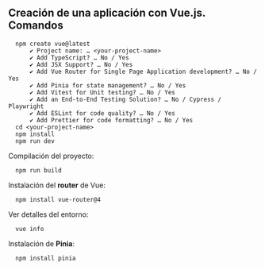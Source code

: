## Creación de una aplicación con Vue.js. Comandos

      npm create vue@latest
          ✔ Project name: … <your-project-name>
          ✔ Add TypeScript? … No / Yes
          ✔ Add JSX Support? … No / Yes
          ✔ Add Vue Router for Single Page Application development? … No / Yes
          ✔ Add Pinia for state management? … No / Yes
          ✔ Add Vitest for Unit testing? … No / Yes
          ✔ Add an End-to-End Testing Solution? … No / Cypress / Playwright
          ✔ Add ESLint for code quality? … No / Yes
          ✔ Add Prettier for code formatting? … No / Yes
      cd <your-project-name>
      npm install
      npm run dev

Compilación del proyecto:

      npm run build

Instalación del **router** de Vue:

      npm install vue-router@4
      
Ver detalles del entorno:

      vue info

Instalación de **Pinia**:

      npm install pinia
